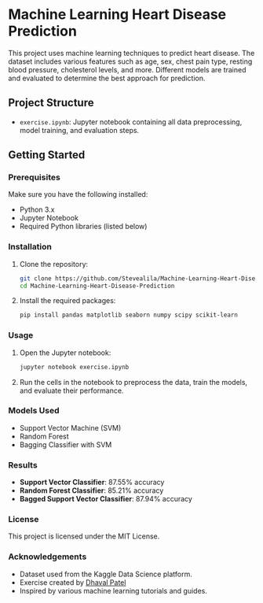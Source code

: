 # Machine Learning Heart Disease Prediction

This project uses machine learning techniques to predict heart disease. The dataset includes various features such as age, sex, chest pain type, resting blood pressure, cholesterol levels, and more. Different models are trained and evaluated to determine the best approach for prediction.

## Project Structure

- `exercise.ipynb`: Jupyter notebook containing all data preprocessing, model training, and evaluation steps.

## Getting Started

### Prerequisites

Make sure you have the following installed:

- Python 3.x
- Jupyter Notebook
- Required Python libraries (listed below)

### Installation

1. Clone the repository:

   ```sh
   git clone https://github.com/Stevealila/Machine-Learning-Heart-Disease-Prediction.git
   cd Machine-Learning-Heart-Disease-Prediction
   ```

2. Install the required packages:

   ```sh
   pip install pandas matplotlib seaborn numpy scipy scikit-learn
   ```

### Usage

1. Open the Jupyter notebook:

   ```sh
   jupyter notebook exercise.ipynb
   ```

2. Run the cells in the notebook to preprocess the data, train the models, and evaluate their performance.

### Models Used

- Support Vector Machine (SVM)
- Random Forest
- Bagging Classifier with SVM

### Results

- **Support Vector Classifier**: 87.55% accuracy
- **Random Forest Classifier**: 85.21% accuracy
- **Bagged Support Vector Classifier**: 87.94% accuracy

### License

This project is licensed under the MIT License.

### Acknowledgements

- Dataset used from the Kaggle Data Science platform.
- Exercise created by [Dhaval Patel](https://github.com/codebasics/py/blob/master/ML/19_Bagging/bagging_exercise.md)
- Inspired by various machine learning tutorials and guides.
